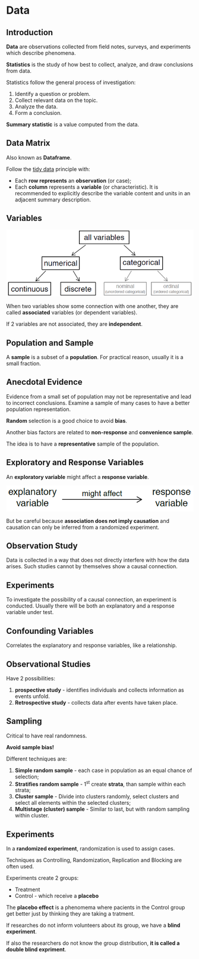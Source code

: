 # Data

## Introduction

**Data** are observations collected from  field notes, surveys, and experiments which describe phenomena.

**Statistics** is the study of how best to collect, analyze, and draw conclusions from data.
  
Statistics follow the general process of investigation:
1. Identify a question or problem.
2. Collect relevant data on the topic.
3. Analyze the data.
4. Form a conclusion.

**Summary statistic** is a value computed from the data.


## Data Matrix

Also known as **Dataframe**.

Follow the [tidy data](https://github.com/CGodinho/R/blob/master/02-Concepts/tidy_data.md) principle with:

* Each **row represents** an **observation** (or case);
* Each **column** represents a **variable** (or characteristic). It is recommended to explicitly describe the variable content and units in an adjacent summary description.


## Variables

![Type of variables](data_1.PNG)

When two variables show some connection with one another, they are called **associated** variables (or dependent variables).

If 2 variables are not associated, they are **independent**.


## Population and Sample

A **sample** is a subset of a **population**. For practical reason, usually it is a small fraction.


## Anecdotal Evidence

Evidence from a small set of population may not be representative and lead to incorrect conclusions.
Examine a sample of many cases to have a better population representation.

**Random** selection is a good choice to avoid **bias**.

Another bias factors are related to **non-response** and **convenience sample**.

The idea is to have a **representative** sample of the population.


## Exploratory and Response Variables

An **exploratory variable** might affect a **response variable**.

![Exploratory and response variables](data_2.PNG)

But be careful because **association does not imply causation** and causation can only be inferred from a randomized experiment.


## Observation Study

Data is collected in a way that does not directly interfere with how the data arises. Such studies cannot by
themselves show a causal connection.


##  Experiments

To investigate the possibility of a causal connection, an experiment is conducted. Usually there will be both an explanatory and a response variable under test.


## Confounding Variables

Correlates the explanatory and response variables, like a relationship.


## Observational Studies

Have 2 possibilities:

1. **prospective study** - identifies individuals and collects information as events unfold.
2. **Retrospective study** - collects data after events have taken place.


## Sampling

Critical to have real randomness.

**Avoid sample bias!**

Different techniques are:

1. **Simple random sample** - each case in population as an equal chance of selection;
2. **Stratifies random sample** - 1<sup>st</sup> create **strata**, than sample within each strata;
3. **Cluster sample** - Divide into clusters randomly, select clusters and select all elements within the selected clusters;
4. **Multistage (cluster) sample** - Similar to last, but with random sampling within cluster.


## Experiments

In a **randomized experiment**, randomization is used to assign cases.

Techniques as Controlling, Randomization, Replication and Blocking are often used.

Experiments create 2 groups:

* Treatment
* Control - which receive a **placebo**

The **placebo effect** is a phenomema where pacients in the Control group get better just by thinking they are taking a tratment.

If researches do not inform volunteers about its group, we have a **blind experiment**.

If also the researchers do not know the group distribution, **it is called a double blind expriment**.

